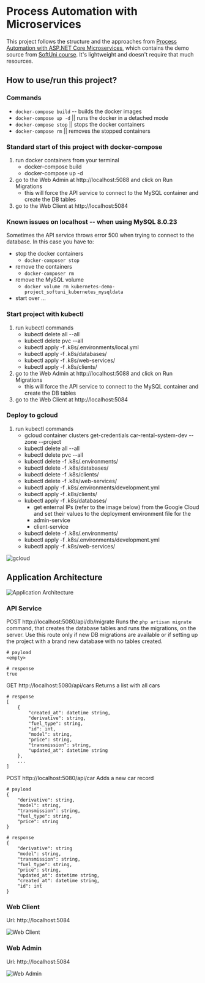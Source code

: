 # Process Automation with Microservices

This project follows the structure and the approaches from [Process Automation with ASP.NET Core Microservices](https://github.com/ivaylokenov/Process-Automation-with-ASP.NET-Core-Microservices), which contains the demo source from [SoftUni course](https://softuni.bg/trainings/3162/process-automation-with-asp-net-core-microservices-october-2020). It's lightweight and doesn't require that much resources.

## How to use/run this project?

### Commands

- `docker-compose build` -- builds the docker images
- `docker-compose up -d` || runs the docker in a detached mode
- `docker-compose stop` || stops the docker containers
- `docker-compose rm` || removes the stopped containers

### Standard start of this project with docker-compose

1. run docker containers from your terminal
   - docker-compose build
   - docker-compose up -d
2. go to the Web Admin at http://localhost:5088 and click on Run Migrations
   - this will force the API service to connect to the MySQL container and create the DB tables
3. go to the Web Client at http://localhost:5084

### Known issues on localhost -- when using MySQL 8.0.23

Sometimes the API service throws error 500 when trying to connect to the database. In this case you have to:

- stop the docker containers
  - `docker-composer stop`
- remove the containers
  - `docker-composer rm`
- remove the MySQL volume
  - `docker volume rm kubernetes-demo-project_softuni_kubernetes_mysqldata`
- start over ...

### Start project with kubectl

1. run kubectl commands
   - kubectl delete all --all
   - kubectl delete pvc --all
   - kubectl apply -f .k8s/.environments/local.yml
   - kubectl apply -f .k8s/databases/
   - kubectl apply -f .k8s/web-services/
   - kubectl apply -f .k8s/clients/
2. go to the Web Admin at http://localhost:5088 and click on Run Migrations
   - this will force the API service to connect to the MySQL container and create the DB tables
3. go to the Web Client at http://localhost:5084

### Deploy to gcloud

1. run kubectl commands
   - gcloud container clusters get-credentials car-rental-system-dev --zone <zone> --project <project-id>
   - kubectl delete all --all
   - kubectl delete pvc --all
   - kubectl delete -f .k8s/.environments/
   - kubectl delete -f .k8s/databases/
   - kubectl delete -f .k8s/clients/
   - kubectl delete -f .k8s/web-services/
   - kubectl apply -f .k8s/.environments/development.yml
   - kubectl apply -f .k8s/clients/
   - kubectl apply -f .k8s/databases/
      - get enternal IPs (refer to the image below) from the Google Cloud and set their values to the deployment environment file for the
      - admin-service
      - client-service
   - kubectl delete -f .k8s/.environments/
   - kubectl apply -f .k8s/.environments/development.yml
   - kubectl apply -f .k8s/web-services/

![gcloud](https://github.com/TrayanaKDimitrova/Process-Automation-Microservices-Demo/blob/main/Resources/GoogleCloudPlatformDeployment.png)

## Application Architecture

![Application Architecture](https://github.com/TrayanaKDimitrova/Process-Automation-Microservices-Demo/blob/main/Resources/ApplicationArchitecture.jpg)

### API Service

POST http://localhost:5080/api/db/migrate
Runs the `php artisan migrate` command, that creates the database tables and runs the migrations, on the server.
Use this route only if new DB migrations are available or if setting up the project with a brand new database with no tables created.

```
# payload
<empty>

# response
true
```

GET http://localhost:5080/api/cars
Returns a list with all cars

```
# response
[
    {
        "created_at": datetime string,
        "derivative": string,
        "fuel_type": string,
        "id": int,
        "model": string,
        "price": string,
        "transmission": string,
        "updated_at": datetime string
    },
	...
]
```

POST http://localhost:5080/api/car
Adds a new car record

```
# payload
{
	"derivative": string,
	"model": string,
	"transmission": string,
	"fuel_type": string,
	"price": string
}

# response
{
    "derivative": string
    "model": string,
    "transmission": string,
    "fuel_type": string,
    "price": string,
    "updated_at": datetime string,
    "created_at": datetime string,
    "id": int
}
```

### Web Client

Url: http://localhost:5084

![Web Client](https://github.com/TrayanaKDimitrova/Process-Automation-Microservices-Demo/blob/main/Resources/WebClient.png)

### Web Admin

Url: http://localhost:5084

![Web Admin](https://github.com/TrayanaKDimitrova/Process-Automation-Microservices-Demo/blob/main/Resources/WebAdmin.png)
